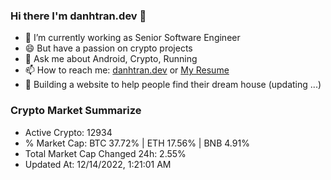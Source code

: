 ### Hi there I'm danhtran.dev 👋

- 🔭 I’m currently working as Senior Software Engineer
- 😄 But have a passion on crypto projects
- 💬 Ask me about Android, Crypto, Running 
- 📫 How to reach me: <a href="https://danhtran.dev" target="_blank">danhtran.dev</a> or <a href="Dan-Resume.pdf" target="_blank">My Resume</a>
- 🌱 Building a website to help people find their dream house (updating ...)

### Crypto Market Summarize
- Active Crypto: 12934
- % Market Cap: BTC 37.72% | ETH 17.56% | BNB 4.91%
- Total Market Cap Changed 24h: 2.55%
- Updated At: 12/14/2022, 1:21:01 AM
